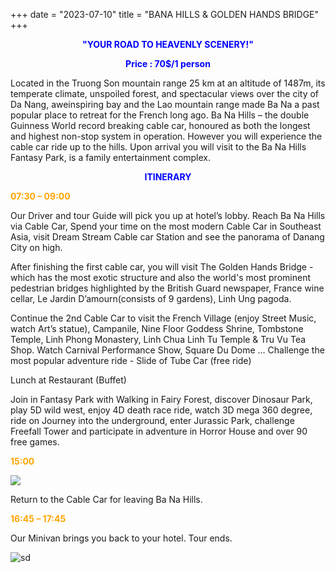 +++
date = "2023-07-10"
title = "BANA HILLS & GOLDEN HANDS BRIDGE"
+++


<p style="text-align: center; color: blue; font-weight: bold">"YOUR ROAD TO HEAVENLY SCENERY!"</p>

<p style="text-align: center; color: blue; font-weight: bold">Price : 70$/1 person</p>

<!--more-->

Located in the Truong Son mountain range 25 km at an altitude of 1487m, its temperate climate, unspoiled forest, and spectacular views over the city of Da Nang, aweinspiring bay and the Lao mountain range made Ba Na a past popular place to retreat for the French long ago. Ba Na Hills – the double Guinness World record breaking cable car, honoured as both the longest and highest non-stop system in operation. However you will experience the cable car ride up to the hills. Upon arrival you will visit to the Ba Na Hills Fantasy Park, is a family entertainment complex.

<p style="text-align: center; color: blue; font-weight: bold">ITINERARY</p>


<p style="color: orange; font-weight: bold">07:30 – 09:00</p>  Our Driver and tour Guide will pick you up at hotel’s lobby. Reach Ba Na Hills via Cable Car, Spend your time on the most modern Cable Car in Southeast Asia, visit Dream Stream Cable car Station and see the panorama of Danang City on high.

After finishing the first cable car, you will visit The Golden Hands Bridge - which has the most exotic structure and also the world's most prominent pedestrian bridges highlighted by the British Guard newspaper, France wine cellar, Le Jardin D’amourn(consists of 9 gardens), Linh Ung pagoda.

Continue the 2nd Cable Car to visit the French Village (enjoy Street Music, watch Art’s statue), Campanile, Nine Floor Goddess Shrine, Tombstone Temple, Linh Phong Monastery, Linh Chua Linh Tu Temple & Tru Vu Tea Shop. Watch Carnival Performance Show, Square Du Dome ... Challenge the most popular adventure ride - Slide of Tube Car (free ride)

Lunch at Restaurant (Buffet)

Join in Fantasy Park with Walking in Fairy Forest, discover Dinosaur Park, play 5D wild west, enjoy 4D death race ride, watch 3D mega 360 degree, ride on Journey into the underground, enter Jurassic Park, challenge Freefall Tower and participate in adventure in Horror House and over 90 free games.

<p style="color: orange; font-weight: bold">15:00</p> 

![](images/bana.jpg)

Return to the Cable Car for leaving Ba Na Hills.

<p style="color: orange; font-weight: bold">16:45 – 17:45</p>  

Our Minivan brings you back to your hotel. Tour ends.

![sd](images/bana_2.jpg)
